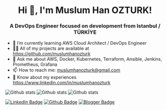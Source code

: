 <p align="center">
    <h1 align="center">Hi 👋, I'm Muslum Han OZTURK!</h1>
</p>

<p align="center">
    <h3 align="center">A DevOps Engineer focused on development from Istanbul / TÜRKİYE</h3>
</p>


- 🌱 I’m currently learning AWS Cloud Architect / DevOps Engineer
- 👨‍💻 All of my projects are available at https://github.com/muslumhanozturk
- 💬 Ask me about AWS, Docker, Kubernetes, Terraform, Ansible, Jenkins, Prometheus, Grafana
- 📫 How to reach me: muslumhanozturk@gmail.com
- 📄 Know about my experiences https://www.linkedin.com/in/muslumhanozturk


![Github stats](https://github-readme-stats.vercel.app/api?username=muslumhanozturk&show_icons=true&theme=black)
![Github stats](https://github-readme-stats.vercel.app/api?username=muslumhanozturk&show_icons=true&theme=dark&bg_color=000000&text_color=FFFFFF&title_color=FFFFFF&hide_border=true)
![Github stats](https://github-readme-stats.vercel.app/api?username=muslumhanozturk&show_icons=true&theme=dark&bg_color=000000&text_color=FFFFFF&title_color=FFFFFF&hide_border=true&icon_color=blue)










[![LinkedIn Badge](https://img.shields.io/badge/-LinkedIn-blue?style=flat-square&logo=Linkedin&logoColor=white&link=https://www.linkedin.com/in/profilin/)](https://www.linkedin.com/in/muslumhanozturk/)
[![Github Badge](https://img.shields.io/badge/-Github-000?style=quare&labelColor=000&logo=Github&logoColor=white&link=https://github.com/muslumhanozturk)](https://github.com/muslumhanozturk)
[![Blogger Badge](https://img.shields.io/badge/Blogger-FF5722?style=for-the-badge&logo=blogger&logoColor=white&link=https://muslumhanozturk.blogspot.com/2022/08/sezgisel-ogrenme-nedir-oncelikle-b.html)](https://muslumhanozturk.blogspot.com/2022/08/sezgisel-ogrenme-nedir-oncelikle-b.html)



